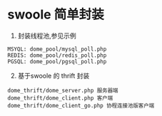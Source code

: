 swoole 简单封装
===

1. 封装线程池,参见示例

```
MSYQL: dome_pool/mysql_poll.php
REDIS: dome_pool/redis_poll.php
PGSQL: dome_pool/pgsql_poll.php
```

2. 基于swoole 的 thrift 封装

```
dome_thrift/dome_server.php 服务器端
dome_thrift/dome_client.php 客户端
dome_thrift/dome_client_go.php 协程连接池版客户端
```